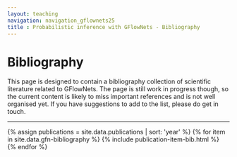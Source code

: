 ```yaml
---
layout: teaching
navigation: navigation_gflownets25
title : Probabilistic inference with GFlowNets - Bibliography
---
```


# Bibliography

This page is designed to contain a bibliography collection of scientific literature related to GFlowNets. The page is still work in progress though, so the current content is likely to miss important references and is not well organised yet. If you have suggestions to add to the list, please do get in touch.

---

{% assign publications = site.data.publications | sort: 'year' %}
{% for item in site.data.gfn-bibliography %}
  {% include publication-item-bib.html %}
{% endfor %}
